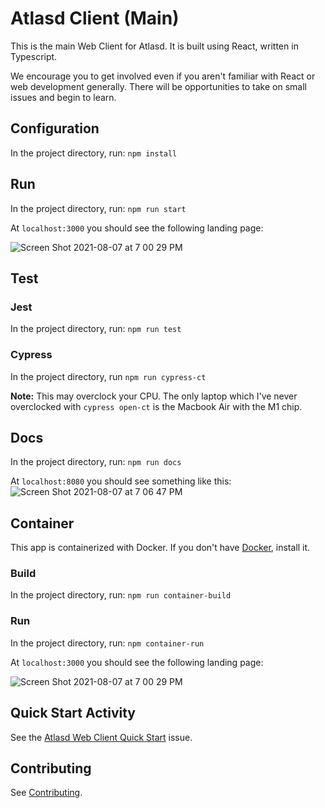 # Atlasd Client (Main)
This is the main Web Client for Atlasd. It is built using React, written in Typescript. 

We encourage you to get involved even if you aren't familiar with React or web development generally. There will be opportunities to take on small issues and begin to learn.

## Configuration
In the project directory, run: `npm install`

## Run
In the project directory, run: `npm run start`

At `localhost:3000` you should see the following landing page:

![Screen Shot 2021-08-07 at 7 00 29 PM](https://user-images.githubusercontent.com/79056955/128618339-3444e118-4f35-42cf-8a1c-4c20021179e9.png)

## Test
### Jest 
In the project directory, run: `npm run test`

### Cypress
In the project directory, run `npm run cypress-ct`

**Note:** This may overclock your CPU. The only laptop which I've never overclocked with `cypress open-ct` is the Macbook Air with the M1 chip.

## Docs
In the project directory, run: `npm run docs`

At `localhost:8080` you should see something like this:
![Screen Shot 2021-08-07 at 7 06 47 PM](https://user-images.githubusercontent.com/79056955/128618416-2188b575-b008-4e08-872c-d8d4b1e5d6ad.png)


## Container
This app is containerized with Docker. If you don't have [Docker](https://docs.docker.com/get-docker/), install it.
### Build
In the project directory, run: `npm run container-build`
### Run
In the project directory, run: `npm container-run`

At `localhost:3000` you should see the following landing page:

![Screen Shot 2021-08-07 at 7 00 29 PM](https://user-images.githubusercontent.com/79056955/128618339-3444e118-4f35-42cf-8a1c-4c20021179e9.png)

## Quick Start Activity
See the [Atlasd Web Client Quick Start](https://github.com/atlasd-geo/atlasd/issues/1) issue.

## Contributing 
See [Contributing](https://github.com/atlasd-geo/atlasd-client/blob/main/Contributing.md).
